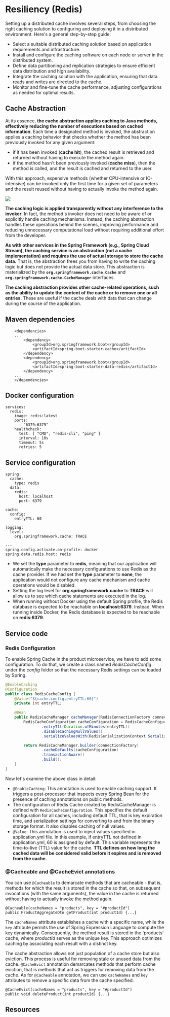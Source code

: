 # Resiliency (Redis)

Setting up a distributed cache involves several steps, from choosing the right caching solution to configuring and deploying it in a distributed environment. Here's a general step-by-step guide:

* Select a suitable distributed caching solution based on application requirements and infrastructure.
* Install and configure the caching software on each node or server in the distributed system.
* Define data partitioning and replication strategies to ensure efficient data distribution and high availability.
* Integrate the caching solution with the application, ensuring that data reads and writes are directed to the cache.
* Monitor and fine-tune the cache performance, adjusting configurations as needed for optimal results.

## Cache Abstraction

At its essence, **the cache abstraction applies caching to Java methods, effectively reducing the number of executions based on cached information**. Each time a designated method is invoked, the abstraction applies a caching behavior that checks whether the method has been previously invoked for any given argument:

* if it has been invoked (**cache hit**), the cached result is retrieved and returned without having to execute the method again.
* if the method hasn't been previously invoked (**cache miss**), then the method is called, and the result is cached and returned to the user.

With this approach, expensive methods (whether CPU-intensive or IO-intensive) can be invoked only the first time for a given set of parameters and the result reused without having to actually invoke the method again.

![](images/cache-spring-boot-redis.avif)

**The caching logic is applied transparently without any interference to the invoker**. In fact, the method's invoker does not need to be aware of or explicitly handle caching mechanisms. Instead, the caching abstraction handles these operations behind the scenes, improving performance and reducing unnecessary computational load without requiring additional effort from the developer.

**As with other services in the Spring Framework (e.g., Spring Cloud Stream), the caching service is an abstraction (not a cache implementation) and requires the use of actual storage to store the cache data.** That is, the abstraction frees you from having to write the caching logic but does not provide the actual data store. This abstraction is materialized by the **`org.springframework.cache.Cache`** and **`org.springframework.cache.CacheManager`** interfaces.

**The caching abstraction provides other cache-related operations, such as the ability to update the content of the cache or to remove one or all entries**. These are useful if the cache deals with data that can change during the course of the application.


## Maven dependencies

```
	<dependencies>
	...
		<dependency>
			<groupId>org.springframework.boot</groupId>
			<artifactId>spring-boot-starter-cache</artifactId>
		</dependency>
		<dependency>
			<groupId>org.springframework.boot</groupId>
			<artifactId>spring-boot-starter-data-redis</artifactId>
		</dependency>
	...
	</dependencies>
```

## Docker configuration

```
services:
  redis:
    image: redis:latest
    ports:
      - "6379:6379"
    healthcheck:
      test: [ "CMD", "redis-cli", "ping" ]
      interval: 10s
      timeout: 5s
      retries: 5
```

## Service configuration

```
spring:
  cache:
    type: redis
  data:
    redis:
      host: localhost
      port: 6379
      
cache:
  config:
    entryTTL: 60

logging:
  level:
    org.springframework.cache: TRACE

---
spring.config.activate.on-profile: docker
spring.data.redis.host: redis
```

* We set the **type** parameter to **redis**, meaning that our application will automatically make the necessary configurations to use Redis as the cache provider. If we had set the **type** parameter to **none**, the application would not configure any cache mechanism and cache operations would be disabled.
* Setting the log level for **org.springframework.cache** to **TRACE** will allow us to see which cache statements are executed in the log.
* When running without Docker using the default Spring profile, the Redis database is expected to be reachable on **localhost:6379**. Instead, When running inside Docker, the Redis database is expected to be reachable on **redis:6379**.

## Service code

### Redis Configuration
To enable Spring Cache in the product microservice, we have to add some configuration. To do that, we create a class named _RedisCacheConfig_ under the _config_ folder so that the necessary Redis settings can be loaded by Spring.

```java
@EnableCaching
@Configuration
public class RedisCacheConfig {
    @Value("${cache.config.entryTTL:60}")
    private int entryTTL;

    @Bean
    public RedisCacheManager cacheManager(RedisConnectionFactory connectionFactory) {
        RedisCacheConfiguration cacheConfiguration = RedisCacheConfiguration.defaultCacheConfig()
                .entryTtl(Duration.ofMinutes(entryTTL))
                .disableCachingNullValues()
                .serializeValuesWith(RedisSerializationContext.SerializationPair.fromSerializer(new GenericJackson2JsonRedisSerializer()));

        return RedisCacheManager.builder(connectionFactory)
                .cacheDefaults(cacheConfiguration)
                .transactionAware()
                .build();
    }
}
```

Now let's examine the above class in detail:

* `@EnableCaching`: This annotation is used to enable caching support. It triggers a post-processor that inspects every Spring Bean for the presence of caching annotations on public methods.
* The configuration of Redis Cache created by RedisCacheManager is defined with `RedisCacheConfiguration`. This specifies the default configuration for all caches, including default TTL, that is key expiration time, and serialization settings for converting to and from the binary storage format. It also disables caching of null values.
* `@Value`: This annotation is used to inject values specified in application.yml file. In this example, if entryTTL not defined in application.yml, 60 is assigned by default. This variable represents the time-to-live (TTL) value for the cache. **TTL defines on how long the cached data will be considered valid before it expires and is removed from the cache**.

### @Cacheable and @CacheEvict annotations

You can use `@Cacheable` to demarcate methods that are cacheable - that is, methods for which the result is stored in the cache so that, on subsequent invocations (with the same arguments), the value in the cache is returned without having to actually invoke the method again.

```
@Cacheable(cacheNames = "products", key = "#productId")
public ProductAggregateDto getProduct(int productId) {...}
```

The `cacheNames` attribute establishes a cache with a specific name, while the `key` attribute permits the use of Spring Expression Language to compute the key dynamically. Consequently, the method result is stored in the 'products' cache, where _productId_ serves as the unique key. This approach optimizes caching by associating each result with a distinct key.

The cache abstraction allows not just population of a cache store but also eviction. This process is useful for removing stale or unused data from the cache. `@CacheEvict` annotation demarcates methods that perform cache eviction, that is methods that act as triggers for removing data from the cache. As for `@Cacheable` annotation, we can use `cacheNames` and `key` attributes to remove a specific data from the cache specified.

```
@CacheEvict(cacheNames = "products", key = "#productId")
public void deleteProduct(int productId) {...}
```


## Resources
